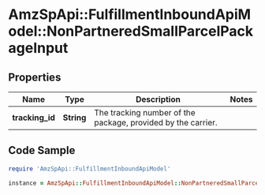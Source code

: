# AmzSpApi::FulfillmentInboundApiModel::NonPartneredSmallParcelPackageInput

## Properties

Name | Type | Description | Notes
------------ | ------------- | ------------- | -------------
**tracking_id** | **String** | The tracking number of the package, provided by the carrier. | 

## Code Sample

```ruby
require 'AmzSpApi::FulfillmentInboundApiModel'

instance = AmzSpApi::FulfillmentInboundApiModel::NonPartneredSmallParcelPackageInput.new(tracking_id: null)
```


